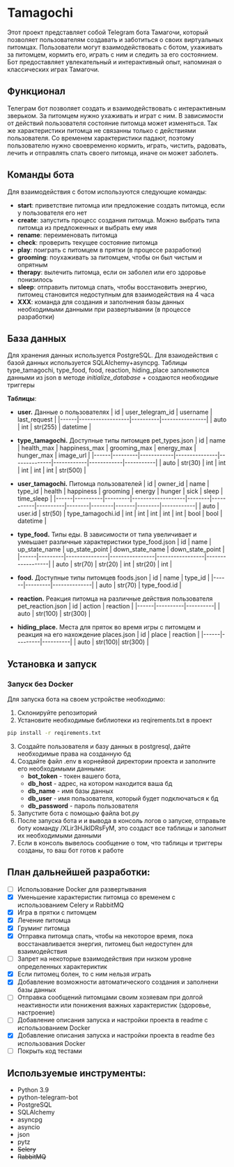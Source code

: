 # Tamagochi
Этот проект представляет собой Telegram бота Тамагочи, который позволяет пользователям создавать и заботиться о своих виртуальных питомцах. Пользователи могут взаимодействовать с ботом, ухаживать за питомцем, кормить его, играть с ним и следить за его состоянием. Бот предоставляет увлекательный и интерактивный опыт, напоминая о классических играх Тамагочи.

## **Функционал**
Телеграм бот позволяет создать и взаимодействовать с интерактивным зверьком. За питомцем нужно ухаживать и играт с ним. В зависимости от действий пользователя состояние питомца может изменяться. Так же характеристики питомца не связанны только с действиями пользователя. Со временем характеристики падают, поэтому пользователю нужно своевременно кормить, играть, чистить, радовать, лечить и отправлять спать своего питомца, иначе он может заболеть. 

## **Команды бота**
Для взаимодействия с ботом используются следующие команды:
- **start**: приветствие питомца или предложение создать питомца, если у пользователя его нет
- **create**: запустить процесс создания питомца. Можно выбрать типа питомца из предложенных и выбрать ему имя
- **rename**: переименовать питомца
- **check**: проверить текущее состояние питомца
- **play**: поиграть с питомцем в прятки (в процессе разработки)
- **grooming**: поухаживать за питомцем, чтобы он был чистым и опрятным
- **therapy**: вылечить питомца, если он заболел или его здоровье понизилось
- **sleep**: отправить питомца спать, чтобы восстановить энергию, питомец становится недоступным для взаимодействия на 4 часа
- **XXX**: команда для создания и заполнения базы данных необходимыми данными при развертывании (в процессе разработки)

## **База данных**
Для хранения данных используется PostgreSQL. Для взаиодействия с базой данных используется SQLAlchemy+asyncpg. 
Таблицы type_tamagochi, type_food, food, reaction, hiding_place заполняются данными из json в методе *initialize_database* + создаются необходиые триггеры

 **Таблицы**:
* **user.** Данные о пользователях
  |  id  | user_telegram_id | username |  last_request  |
  |------|------------------|----------|----------------|
  | auto |        int       | str(255) |     datetime   |
  
* **type_tamagochi.** Доступные типы питомцев pet_types.json
  |  id  |   name  | health_max | happiness_max | grooming_max | energy_max | hunger_max | image_url |
  |------|---------|------------|---------------|--------------|------------|------------|-----------|
  | auto | str(30) |    int     |      int      |       int    |      int   |      int   |  str(500) |

* **user_tamagochi.** Питомца пользователей
  |  id  | owner_id |   name  |      type_id      | health | happiness | grooming | energy | hunger |  sick |  sleep | time_sleep |
  |------|----------|---------|-------------------|--------|-----------|----------|--------|--------|-------|--------|------------|
  | auto | user.id  | str(50) | type_tamagochi.id |   int  |     int   |    int   |   int  |   int  |  bool |  bool  |  datetime  |
  
* **type_food.** Типы еды. В зависимости от типа увеличивает и умеьшает различные характеристики type_food.json
  |  id  |  name   | up_state_name | up_state_point | down_state_name | down_state_point |
  |------|---------|---------------|----------------|-----------------|------------------|
  | auto | str(70) |     str(20)   |       int      |       str(20)   |       int        |

* **food.** Доступные типы питомцев foods.json
  |  id  |   name  |    type_id   |
  |------|---------|--------------|
  | auto | str(70) | type_food.id |

* **reaction.** Реакция питомца на различные действия пользователя pet_reaction.json
  |  id  |  action  | reaction |
  |------|----------|----------|
  | auto | str(100) | str(300) |

* **hiding_place.** Места для пряток во время игры с питомцем и реакция на его нахождение places.json
  |  id  |  place  | reaction |
  |------|---------|----------|
  | auto | str(100)| str(300) |

## **Установка и запуск**
### **Запуск без Docker**
Для запуска бота на своем устройстве необходимо:
1. Склонируйте репозиторий
2. Установите необходимые библиотеки из reqirements.txt в проект
```bash
pip install -r reqirements.txt
```
3. Создайте пользователя и базу данных в postgresql, дайте необходимые права на созданную бд 
4. Создайте файл .env в корнейвой директории проекта и заполните его необходимыми данными:
   - **bot_token** - токен вашего бота, 
   - **db_host** - адрес, на котором находится ваша бд
   - **db_name** - имя базы данных
   - **db_user** - имя пользователя, который будет подключаться к бд
   - **db_password** - пароль пользователя
5. Запустите бота с помощью файла bot.py
6. После запуска бота и и вывода в консоль логов о запуске, отправьте боту команду /XLir3HJkIDRsFyM, это создаст все таблицы и заполнит их необходимыми данными
7. Если в консоль вывелось сообщение о том, что таблицы и триггеры созданы, то ваш бот готов к работе

## **План дальнейшей разработки:**
- [ ] Использование Docker для развертывания
- [X] Уменьшение характеристик питомца со временем с использованием Celery и RabbitMQ
- [X] Игра в прятки с питомцем
- [X] Лечение питомца
- [X] Груминг питомца
- [X] Отправка питомца спать, чтобы на некоторое время, пока восстанавливается энергия, питомец был недоступен для взаимодействия
- [ ] Запрет на некоторые взаимодействия при низком уровне определенных характериктик
- [X] Если питомец болен, то с ним нельзя играть
- [X] Добавление возможности автоматического создания и заполнени базы данных
- [ ] Отправка сообщений питомцами своим хозяевам при долгой неактивности или понижения важных характеристик (здоровье, настроение)
- [ ] Добавление описания запуска и настройки проекта в readme с использованием Docker
- [X] Добавление описания запуска и настройки проекта в readme без использования Docker
- [ ] Покрыть код тестами

## **Используемые инструменты:**
* Python 3.9
* python-telegram-bot
* PostgreSQL
* SQLAlchemy
* asyncpg
* asyncio
* json
* pytz
* ~~Selery~~
* ~~RabbitMQ~~
